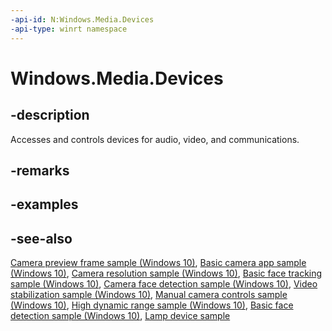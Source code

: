 ```yaml
---
-api-id: N:Windows.Media.Devices
-api-type: winrt namespace
---
```


# Windows.Media.Devices

## -description

Accesses and controls devices for audio, video, and communications.

## -remarks

## -examples

## -see-also

[Camera preview frame sample (Windows 10)](https://github.com/Microsoft/Windows-universal-samples/tree/master/Samples/CameraGetPreviewFrame), [Basic camera app sample (Windows 10)](https://go.microsoft.com/fwlink/p/?LinkId=619479), [Camera resolution sample (Windows 10)](https://go.microsoft.com/fwlink/p/?LinkId=624252), [Basic face tracking sample (Windows 10)](https://go.microsoft.com/fwlink/p/?LinkId=620513), [Camera face detection sample (Windows 10)](https://go.microsoft.com/fwlink/p/?LinkId=619486), [Video stabilization sample (Windows 10)](https://go.microsoft.com/fwlink/p/?LinkId=620519), [Manual camera controls sample (Windows 10)](https://go.microsoft.com/fwlink/p/?LinkId=627611), [High dynamic range sample (Windows 10)](https://go.microsoft.com/fwlink/p/?LinkId=620517), [Basic face detection sample (Windows 10)](https://go.microsoft.com/fwlink/p/?LinkId=620512), [Lamp device sample](https://github.com/Microsoft/Windows-universal-samples/tree/master/Samples/LampDevice)
